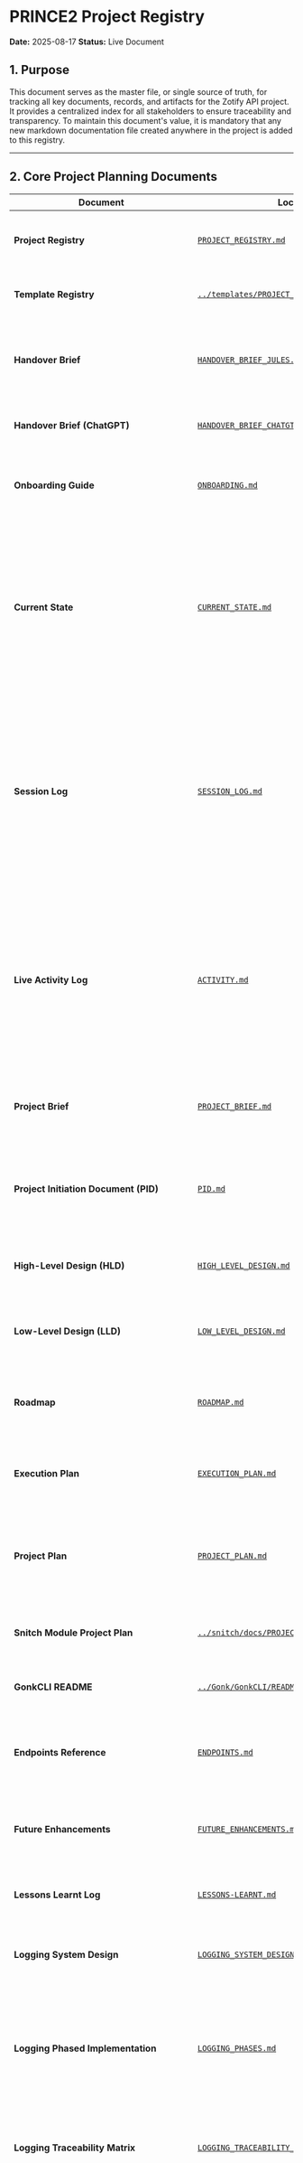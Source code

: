 # PRINCE2 Project Registry

**Date:** 2025-08-17
**Status:** Live Document

## 1. Purpose

This document serves as the master file, or single source of truth, for tracking all key documents, records, and artifacts for the Zotify API project. It provides a centralized index for all stakeholders to ensure traceability and transparency. To maintain this document's value, it is mandatory that any new markdown documentation file created anywhere in the project is added to this registry.

---

## 2. Core Project Planning Documents

| Document | Location | Description |
|---|---|---|
| **Project Registry** | [`PROJECT_REGISTRY.md`](./PROJECT_REGISTRY.md) | This document, the master index for all project artifacts. |
| **Template Registry** | [`../templates/PROJECT_REGISTRY.md`](../templates/PROJECT_REGISTRY.md) | A registry of all reusable documentation templates. |
| **Handover Brief** | [`HANDOVER_BRIEF_JULES.md`](./reports/HANDOVER_BRIEF_JULES.md) | A detailed handover brief created at the request of the user. Not to be modified during the session. |
| **Handover Brief (ChatGPT)** | [`HANDOVER_BRIEF_CHATGTP.md`](./reports/HANDOVER_BRIEF_CHATGTP.md) | An auto-generated handover brief for context. |
| **Onboarding Guide** | [`ONBOARDING.md`](./ONBOARDING.md) | The primary entry point and guide for new developers to get up to speed on the project. |
| **Current State** | [`CURRENT_STATE.md`](./logs/CURRENT_STATE.md) | **High-Level Snapshot.** A brief, narrative summary of the entire project's state at the end of a work session. It should answer: What was just accomplished? What is the next immediate goal? Are there any blockers? |
| **Session Log** | [`SESSION_LOG.md`](./logs/SESSION_LOG.md) | **Session-Level Reporting.** A detailed log of the activities, findings, and outcomes within a single work session. This is for project-related reporting and can be compared to the audit-specific logs (e.g., `AUDIT-PHASE-5.md`). |
| **Live Activity Log** | [`ACTIVITY.md`](./logs/ACTIVITY.md) | **Granular Task Log.** A reverse-chronological list of every specific, discrete task or action performed (e.g., "Implemented `log-work.py` script", "Fixed CI test failure"). Each entry should be a self-contained unit of work. |
| **Project Brief** | [`PROJECT_BRIEF.md`](./PROJECT_BRIEF.md) | A high-level summary of the project's purpose, scope, and justification (PRINCE2). |
| **Project Initiation Document (PID)** | [`PID.md`](./PID.md) | The formal 'living document' that defines the project's scope, plans, and controls (PRINCE2). |
| **High-Level Design (HLD)** | [`HIGH_LEVEL_DESIGN.md`](./HIGH_LEVEL_DESIGN.md) | Outlines the high-level architecture, scope, and principles. |
| **Low-Level Design (LLD)** | [`LOW_LEVEL_DESIGN.md`](./LOW_LEVEL_DESIGN.md) | Describes specific work items and detailed implementation designs. |
| **Roadmap** | [`ROADMAP.md`](./ROADMAP.md) | Outlines the high-level phases and major milestones of development. |
| **Execution Plan** | [`EXECUTION_PLAN.md`](./EXECUTION_PLAN.md) | Provides a detailed breakdown of tasks required to fulfill the roadmap. |
| **Project Plan** | [`PROJECT_PLAN.md`](./PROJECT_PLAN.md) | A detailed, execution-oriented plan linking roadmap goals to specific modules and tasks. |
| **Snitch Module Project Plan** | [`../snitch/docs/PROJECT_PLAN.md`](../snitch/docs/PROJECT_PLAN.md) | The detailed, execution-oriented project plan for the Snitch module. |
| **GonkCLI README** | [`../Gonk/GonkCLI/README.md`](../Gonk/GonkCLI/README.md) | The README file for the Gonk Command Line Interface. |
| **Endpoints Reference** | [`ENDPOINTS.md`](./ENDPOINTS.md) | A canonical reference for all public API endpoints for both the Zotify and Snitch projects. |
| **Future Enhancements** | [`FUTURE_ENHANCEMENTS.md`](./FUTURE_ENHANCEMENTS.md) | A "parking lot" for new ideas and long-term ambitions not on the current roadmap. |
| **Lessons Learnt Log** | [`LESSONS-LEARNT.md`](./LESSONS-LEARNT.md) | A log of key takeaways and insights from each project phase. |
| **Logging System Design** | [`LOGGING_SYSTEM_DESIGN.md`](./LOGGING_SYSTEM_DESIGN.md) | The detailed architectural design for the centralized logging system. |
| **Logging Phased Implementation** | [`LOGGING_PHASES.md`](./LOGGING_PHASES.md) | The authoritative document tracking the phased design and implementation of the Extendable Logging System. |
| **Logging Traceability Matrix** | [`LOGGING_TRACEABILITY_MATRIX.md`](./LOGGING_TRACEABILITY_MATRIX.md) | Maps logging system requirements to design documents and backlog tasks. |
| **Dynamic Plugin Proposal** | [`proposals/DYNAMIC_PLUGIN_PROPOSAL.md`](./proposals/DYNAMIC_PLUGIN_PROPOSAL.md) | A formal proposal for adding a dynamic plugin system for custom logging sinks. |
| **Low-Code Integration Proposal** | [`proposals/LOW_CODE_PROPOSAL.md`](./proposals/LOW_CODE_PROPOSAL.md) | A formal proposal for integrating with low-code platforms like Node-RED. |
| **Home Automation Proposal** | [`proposals/HOME_AUTOMATION_PROPOSAL.md`](./proposals/HOME_AUTOMATION_PROPOSAL.md) | A formal proposal for integrating with home automation platforms like Home Assistant. |
| **Multi-Source Metadata Proposal** | [`proposals/MULTI_SOURCE_METADATA_PROPOSAL.md`](./proposals/MULTI_SOURCE_METADATA_PROPOSAL.md) | A formal proposal for a plugin-driven, multi-source metadata ingestion and querying system. |
| **Project Backlog** | [`BACKLOG.md`](./BACKLOG.md) | A tactical backlog of tasks managed by the formal qualification process defined in the PID. |
| **Loose Ends Backlog** | [`LOOSE_ENDS_BACKLOG.md`](./LOOSE_ENDS_BACKLOG.md) | A temporary backlog for tracking design and documentation tasks that were discussed but not fully integrated. |
| **Gap Analysis Template** | [`process/GAP_ANALYSIS_TEMPLATE.md`](./process/GAP_ANALYSIS_TEMPLATE.md) | A standardized template for developers to use when performing a gap analysis. |
| **Alignment Matrix** | [`ALIGNMENT_MATRIX.md`](./ALIGNMENT_MATRIX.md) | The primary, up-to-date matrix mapping requirements to design, implementation, and test status. |
| **Traceability Matrix (Archived)** | [`archive/TRACEABILITY_MATRIX.md`](./archive/TRACEABILITY_MATRIX.md) | An archived matrix mapping requirements from use cases and design docs to implementation and test status. |
| **Use Cases** | [`USECASES.md`](./USECASES.md) | A collection of user-driven scenarios and requirements for the API. |
| **Use Case Gap Analysis** | [`USECASES_GAP_ANALYSIS.md`](./USECASES_GAP_ANALYSIS.md) | An analysis of the gaps between the desired use cases and the current implementation. |
| **Task Checklist** | [`TASK_CHECKLIST.md`](./TASK_CHECKLIST.md) | A checklist to be used for every task to ensure compliance with project standards. |
| **Dependency Policy** | [`DEPENDENCIES.md`](./DEPENDENCIES.md) | The policy and registry for managing third-party dependencies. |
| **Security Document** | [`SECURITY.md`](./SECURITY.md) | The definitive security reference for the project. |
| **Project CI/CD Guide** | [`CICD.md`](./CICD.md) | A high-level guide to CI/CD philosophy for project management. |
| **Trace Index Schema Adaptation** | [`proposals/TRACE_INDEX_SCHEMA_ADAPTATION.md`](./proposals/TRACE_INDEX_SCHEMA_ADAPTATION.md) | A proposal and implementation document for adapting the `TRACE_INDEX.yml` schema. |
| **Trace Index Schema Fix** | [`proposals/TRACE_INDEX_SCHEMA_FIX.md`](./proposals/TRACE_INDEX_SCHEMA_FIX.md) | A proposal and implementation document for fixing the `TRACE_INDEX.yml` schema. |
| **Governance Audit Refactor** | [`proposals/GOVERNANCE_AUDIT_REFACTOR.md`](./proposals/GOVERNANCE_AUDIT_REFACTOR.md) | A formal proposal to refactor the governance script into a comprehensive audit system. |
| **New Proposal** | [`proposals/NEW_PROPOSAL.md`](./proposals/NEW_PROPOSAL.md) | A test proposal to verify linter functionality. |
| **QA & Governance Policy** | [QA_GOVERNANCE.md](./QA_GOVERNANCE.md) | The single source of truth for all Quality Assurance (QA) and governance policies for the project. |
| **Archived Bug Report Template** | [bug-report.md](./archive/.github/ISSUE_TEMPLATE/bug-report.md) | An archived GitHub issue template for reporting bugs. |
| **Archived Feature Request Template** | [feature-request.md](./archive/.github/ISSUE_TEMPLATE/feature-request.md) | An archived GitHub issue template for requesting new features. |
| **Archived Audit Log: Phase 1** | [AUDIT-phase-1.md](./archive/audit/AUDIT-phase-1.md) | An archived, comprehensive audit of the API and documentation, establishing a baseline for future work. |
| **Archived Audit Log: Phase 2** | [AUDIT-phase-2.md](./archive/audit/AUDIT-phase-2.md) | An archived log of activities and findings from Phase 2 of the HLD/LLD Alignment Plan. |
| **Archived Audit Log: Phase 3** | [AUDIT-PHASE-3.md](./archive/audit/AUDIT-PHASE-3.md) | An archived log of activities and findings from Phase 3 of the HLD/LLD Alignment Plan. |
| **Archived Audit Log: Phase 4** | [AUDIT-PHASE-4.md](./archive/audit/AUDIT-PHASE-4.md) | An archived log of activities from Phase 4 of the audit, focusing on final consolidation and implementation of QA tooling. |
| **Archived Audit Log: Phase 5** | [AUDIT-PHASE-5.md](./archive/audit/AUDIT-PHASE-5.md) | An archived log of activities from Phase 5 of the audit, focusing on overhauling the linter and documentation processes. |
| **Archived Audit Traceability Matrix** | [AUDIT_TRACEABILITY_MATRIX.md](./archive/audit/AUDIT_TRACEABILITY_MATRIX.md) | An archived traceability matrix used during the initial project audit to track gaps. |
| **Archived Code Optimization Plan** | [CODE_OPTIMIZATIONPLAN_PHASE_4.md](./archive/audit/CODE_OPTIMIZATIONPLAN_PHASE_4.md) | An archived planning document for the "Super-Lint" feature set developed during Phase 4. |
| **Archived First Audit** | [FIRST_AUDIT.md](./archive/audit/FIRST_AUDIT.md) | An archived, early version of the comprehensive API and documentation audit. |
| **Archived Phase 4 Traceability Matrix** | [PHASE_4_TRACEABILITY_MATRIX.md](./archive/audit/PHASE_4_TRACEABILITY_MATRIX.md) | An archived traceability matrix used to track tasks during Phase 4 of the audit. |
| **Archived Audit Prompt** | [audit-prompt.md](./archive/audit/audit-prompt.md) | An archived prompt used to guide the audit process. |
| **Archived Snitch Integration Checklist** | [INTEGRATION_CHECKLIST.md](./archive/docs/snitch/INTEGRATION_CHECKLIST.md) | An archived, context-free checklist related to the Snitch module. |
| **Archived Snitch Secure Callback** | [PHASE_2_SECURE_CALLBACK.md](./archive/docs/snitch/PHASE_2_SECURE_CALLBACK.md) | An archived document describing security logic that was moved from Snitch to the main API. |
| **Archived Snitch Test Runbook** | [TEST_RUNBOOK.md](./archive/docs/snitch/TEST_RUNBOOK.md) | An archived manual testing guide for a previous version of the Snitch application. |
| **Archived Snitch IPC Design** | [phase5-ipc.md](./archive/docs/snitch/phase5-ipc.md) | An archived document describing a complex IPC architecture for Snitch that was never implemented. |
| **DBStudio Plugin Proposal** | [DBSTUDIO_PLUGIN.md](./proposals/DBSTUDIO_PLUGIN.md) | A proposal for a modular database browser plugin. |
| **GonkUI Plugin Proposal** | [GONKUI_PLUGIN.md](./proposals/GONKUI_PLUGIN.md) | A proposal to replace the Flask-based test UI with a modular plugin. |
| **QA Gate Implementation Plan** | [QA_GATE_IMPLEMENTATION_PLAN.md](./proposals/QA_GATE_IMPLEMENTATION_PLAN.md) | A proposal for implementing a formal QA gate in the CI/CD pipeline. |
| **Governance Audit Report** | [GOVERNANCE_AUDIT_REPORT.md](./reports/GOVERNANCE_AUDIT_REPORT.md) | A report generated by the governance linter, detailing documentation alignment. |
| **Governance Demo Report** | [GOVERNANCE_DEMO_REPORT.md](./reports/GOVERNANCE_DEMO_REPORT.md) | A report summarizing the results of a governance tooling demonstration. |
| **Project Audit Final Report** | [PROJECT_AUDIT_FINAL_REPORT.md](./reports/PROJECT_AUDIT_FINAL_REPORT.md) | The final, consolidated report summarizing the findings of a full project audit. |
| **Repository Manifest** | [REPO_MANIFEST.md](./reports/REPO_MANIFEST.md) | A comprehensive, auto-generated manifest of all files in the repository. |
| **PROJECT_DOCUMENT_ALIGNMENT.md** | [Link](./reports/PROJECT_DOCUMENT_ALIGNMENT.md) | Alignment status report, auto-generated, not to be edited manually. |

---

## 3. Audit & Alignment Documents
| Document | Location | Description |
|---|---|---|
| **HLD/LLD Alignment Plan (Archived)** | [`archive/audit/HLD_LLD_ALIGNMENT_PLAN.md`](./archive/audit/HLD_LLD_ALIGNMENT_PLAN.md) | The phased plan for bringing design documents into alignment with the codebase. |

---

## 4. Archived Documents
This section is for reference and should not be considered current.
| Document | Location |
|---|---|
| **Archived README** | [`archive/README.md`](./archive/README.md) |
| **Archived API Changelog** | [`archive/api/docs/CHANGELOG.md`](./archive/api/docs/CHANGELOG.md) |
| **Archived API Contributing** | [`archive/api/docs/CONTRIBUTING.md`](./archive/api/docs/CONTRIBUTING.md) |
| **Archived API Database** | [`archive/api/docs/DATABASE.md`](./archive/api/docs/DATABASE.md) |
| **Archived API Installation** | [`archive/api/docs/INSTALLATION.md`](./archive/api/docs/INSTALLATION.md) |
| **Archived API Manual** | [`archive/api/docs/MANUAL.md`](./archive/api/docs/MANUAL.md) |
| **Archived Docs Integration Checklist** | [`archive/docs/INTEGRATION_CHECKLIST.md`](./archive/docs/INTEGRATION_CHECKLIST.md) |
| **Archived Docs Developer Guide** | [`archive/docs/developer_guide.md`](./archive/docs/developer_guide.md) |
| **Archived Docs Operator Guide** | [`archive/docs/operator_guide.md`](./archive/docs/operator_guide.md) |
| **Archived Docs Roadmap** | [`archive/docs/roadmap.md`](./archive/docs/roadmap.md) |
| **Archived Zotify API Manual** | [`archive/docs/zotify-api-manual.md`](./archive/docs/zotify-api-manual.md) |
| **Archived Project Plan HLD** | [`archive/docs/projectplan/HLD_Zotify_API.md`](./archive/docs/projectplan/HLD_Zotify_API.md) |
| **Archived Project Plan LLD** | [`archive/docs/projectplan/LLD_18step_plan_Zotify_API.md`](./archive/docs/projectplan/LLD_18step_plan_Zotify_API.md) |
| **Archived Project Plan Security** | [`archive/docs/projectplan/security.md`](./archive/docs/projectplan/security.md) |
| **Archived PP Admin Key Mitigation** | [`archive/docs/projectplan/admin_api_key_mitigation.md`](./archive/docs/projectplan/admin_api_key_mitigation.md) |
| **Archived PP Admin Key Risk** | [`archive/docs/projectplan/admin_api_key_security_risk.md`](./archive/docs/projectplan/admin_api_key_security_risk.md) |
| **Archived PP Doc Maintenance** | [`archive/docs/projectplan/doc_maintenance.md`](./archive/docs/projectplan/doc_maintenance.md) |
| **Archived PP Privacy Compliance** | [`archive/docs/projectplan/privacy_compliance.md`](./archive/docs/projectplan/privacy_compliance.md) |
| **Archived PP Spotify Audit** | [`archive/docs/projectplan/spotify_capability_audit.md`](./archive/docs/projectplan/spotify_capability_audit.md) |
| **Archived PP Spotify Blueprint** | [`archive/docs/projectplan/spotify_fullstack_capability_blueprint.md`](./archive/docs/projectplan/spotify_fullstack_capability_blueprint.md) |
| **Archived PP Spotify Gap Report** | [`archive/docs/projectplan/spotify_gap_alignment_report.md`](./archive/docs/projectplan/spotify_gap_alignment_report.md) |

---

## 5. Change Log
| Date | Change | Author |
|---|---|---|
| 2025-08-11 | Initial creation of the project registry. | Jules |
| 2025-08-17 | Comprehensive audit and update to include all project documentation. | Jules |
